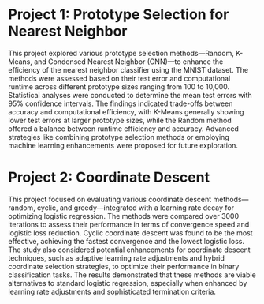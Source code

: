 # Project 1: Prototype Selection for Nearest Neighbor
This project explored various prototype selection methods—Random, K-Means, and Condensed Nearest Neighbor (CNN)—to enhance the efficiency of the nearest neighbor classifier using the MNIST dataset. The methods were assessed based on their test error and computational runtime across different prototype sizes ranging from 100 to 10,000. Statistical analyses were conducted to determine the mean test errors with 95% confidence intervals. The findings indicated trade-offs between accuracy and computational efficiency, with K-Means generally showing lower test errors at larger prototype sizes, while the Random method offered a balance between runtime efficiency and accuracy. Advanced strategies like combining prototype selection methods or employing machine learning enhancements were proposed for future exploration.

# Project 2: Coordinate Descent
This project focused on evaluating various coordinate descent methods—random, cyclic, and greedy—integrated with a learning rate decay for optimizing logistic regression. The methods were compared over 3000 iterations to assess their performance in terms of convergence speed and logistic loss reduction. Cyclic coordinate descent was found to be the most effective, achieving the fastest convergence and the lowest logistic loss. The study also considered potential enhancements for coordinate descent techniques, such as adaptive learning rate adjustments and hybrid coordinate selection strategies, to optimize their performance in binary classification tasks. The results demonstrated that these methods are viable alternatives to standard logistic regression, especially when enhanced by learning rate adjustments and sophisticated termination criteria.






